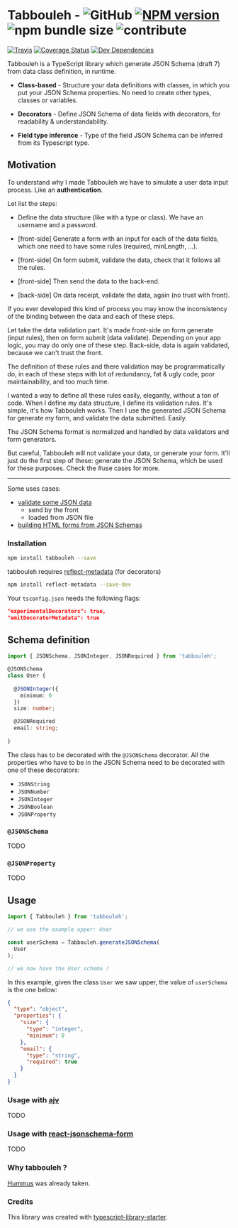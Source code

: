 # Tabbouleh - ![GitHub](https://img.shields.io/github/license/Chnapy/tabbouleh) [![NPM version](http://img.shields.io/npm/v/tabbouleh.svg?style=flat)](https://www.npmjs.org/package/tabbouleh) ![npm bundle size](https://img.shields.io/bundlephobia/min/tabbouleh) ![contribute](https://img.shields.io/badge/can%20I%20contribute-yes-brightgreen)

[![Travis](https://img.shields.io/travis/Chnapy/tabbouleh.svg)](https://travis-ci.org/Chnapy/tabbouleh)
[![Coverage Status](https://coveralls.io/repos/github/Chnapy/tabbouleh/badge.svg?branch=master)](https://coveralls.io/github/Chnapy/tabbouleh?branch=master)
[![Dev Dependencies](https://david-dm.org/Chnapy/tabbouleh/dev-status.svg)](https://david-dm.org/Chnapy/tabbouleh?type=dev)


Tabbouleh is a TypeScript library which generate JSON Schema (draft 7) from data class definition, in runtime.

  - **Class-based** - Structure your data definitions with classes, in which you put your JSON Schema properties. No need to create other types, classes or variables. 

  - **Decorators** - Define JSON Schema of data fields with decorators, for readability & understandability.

  - **Field type inference** - Type of the field JSON Schema can be inferred from its Typescript type.

## Motivation

To understand why I made Tabbouleh we have to simulate a user data input process.
Like an **authentication**.

Let list the steps:

  - Define the data structure (like with a type or class). We have an username and a password.

  - [front-side] Generate a form with an input for each of the data fields, which one need to have some rules (required, minLength, ...).

  - [front-side] On form submit, validate the data, check that it follows all the rules.
  
  - [front-side] Then send the data to the back-end.
  
  - [back-side] On data receipt, validate the data, again (no trust with front).

If you ever developed this kind of process you may know the inconsistency of the binding between the data and each of these steps.

Let take the data validation part. 
It's made front-side on form generate (input rules), then on form submit (data validate). Depending on your app logic, you may do only one of these step.
Back-side, data is again validated, because we can't trust the front.

The definition of these rules and there validation may be programmatically do, in each of these steps with lot of redundancy, fat & ugly code, poor maintainability, and too much time.

I wanted a way to define all these rules easily, elegantly, without a ton of code. When I define my data structure, I define its validation rules. It's simple, it's how Tabbouleh works.
Then I use the generated JSON Schema for generate my form, and validate the data submitted. Easily.

The JSON Schema format is normalized and handled by data validators and form generators.

But careful, Tabbouleh will not validate your data, or generate your form. It'll just do the first step of these: generate the JSON Schema, which be used for these purposes.
Check the #use cases for more.

---


Some uses cases:
- [validate some JSON data](#usage-with-ajv)
  - send by the front
  - loaded from JSON file
- [building HTML forms from JSON Schemas](#usage-with-react-jsonschema-form)

### Installation

```bash
npm install tabbouleh --save
```

tabbouleh requires [reflect-metadata](https://www.npmjs.com/package/reflect-metadata) (for decorators)

```bash
npm install reflect-metadata --save-dev
```

Your `tsconfig.json` needs the following flags:
```json
"experimentalDecorators": true,
"emitDecoratorMetadata": true
```

## Schema definition

```Typescript
import { JSONSchema, JSONInteger, JSONRequired } from 'tabbouleh';

@JSONSchema
class User {
  
  @JSONInteger({
    minimum: 0
  })
  size: number;

  @JSONRequired
  email: string;
  
}
```

The class has to be decorated with the `@JSONSchema` decorator. 
All the properties who have to be in the JSON Schema need to be decorated with one of these decorators:
 - `JSONString`
 - `JSONNumber`
 - `JSONInteger`
 - `JSONBoolean`
 - `JSONProperty`
 
### `@JSONSchema`

TODO

### `@JSONProperty`

TODO

## Usage

```Typescript
import { Tabbouleh } from 'tabbouleh';

// we use the example upper: User

const userSchema = Tabbouleh.generateJSONSchema(
  User
);

// we now have the User schema !
```

In this example, given the class `User` we saw upper, the value of `userSchema` is the one below:

```JSON
{
  "type": "object",
  "properties": {
    "size": {
      "type": "integer",
      "minimum": 0
    },
    "email": {
      "type": "string",
      "required": true
    }
  }
}
```

### Usage with [ajv](https://github.com/epoberezkin/ajv)

TODO

### Usage with [react-jsonschema-form](https://github.com/mozilla-services/react-jsonschema-form)

TODO

### Why tabbouleh ?

[Hummus](https://www.npmjs.com/package/hummus) was already taken.

### Credits

This library was created with [typescript-library-starter](https://github.com/alexjoverm/typescript-library-starter).

<!--## Credits-->

<!--Made with :heart: by [@alexjoverm](https://twitter.com/alexjoverm) and all these wonderful contributors ([emoji key](https://github.com/kentcdodds/all-contributors#emoji-key)):-->

<!--<!-- ALL-CONTRIBUTORS-LIST:START - Do not remove or modify this section -->
<!--<!-- prettier-ignore -->
<!--<!-- ALL-CONTRIBUTORS-LIST:END -->

<!--This project follows the [all-contributors](https://github.com/kentcdodds/all-contributors) specification. Contributions of any kind are welcome!-->
